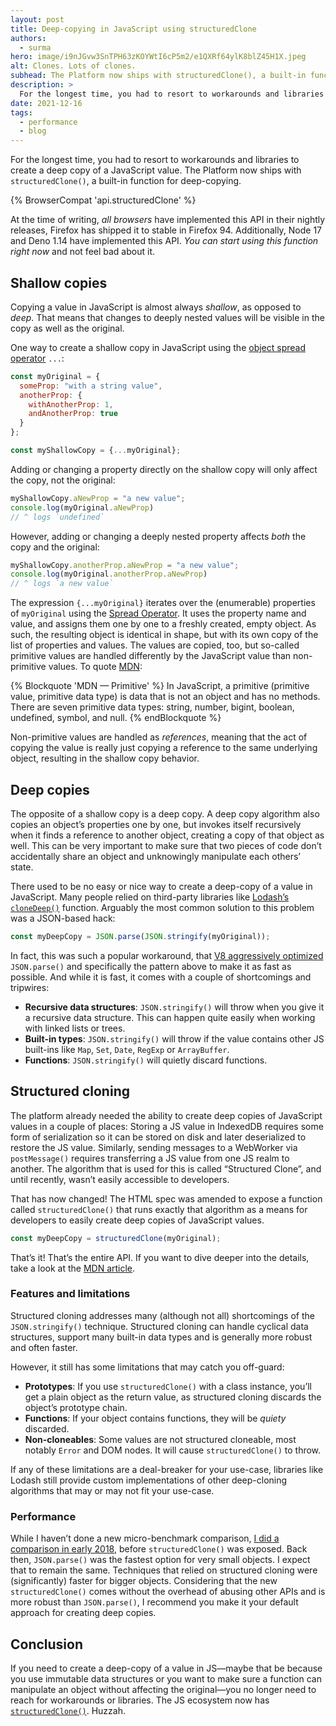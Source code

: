 ```yaml
---
layout: post
title: Deep-copying in JavaScript using structuredClone
authors:
  - surma
hero: image/i9nJGvw3SnTPH63zKOYWtI6cP5m2/e1QXRf64ylK8blZ45H1X.jpeg
alt: Clones. Lots of clones.
subhead: The Platform now ships with structuredClone(), a built-in function for deep-copying.
description: >
  For the longest time, you had to resort to workarounds and libraries to create a deep copy of a JavaScript value. The Platform now ships with `structuredClone()`, a built-in function for deep-copying.
date: 2021-12-16
tags:
  - performance
  - blog
---
```


For the longest time, you had to resort to workarounds and libraries to create a deep copy of a JavaScript value. The Platform now ships with `structuredClone()`, a built-in function for deep-copying.

{% BrowserCompat 'api.structuredClone' %}

At the time of writing, _all browsers_ have  implemented this API in their nightly releases, Firefox has shipped it to stable in Firefox 94. Additionally, Node 17 and Deno 1.14 have implemented this API. *You can start using this function right now* and not feel bad about it.

## Shallow copies

Copying a value in JavaScript is almost always _shallow_, as opposed to _deep_.  That means that changes to deeply nested values will be visible in the copy as well as the original. 

One way to create a shallow copy in JavaScript using the [object spread operator](https://developer.mozilla.org/docs/Web/JavaScript/Reference/Operators/Spread_syntax) `...`:

```js
const myOriginal = {
  someProp: "with a string value",
  anotherProp: {
    withAnotherProp: 1,
    andAnotherProp: true
  }
};

const myShallowCopy = {...myOriginal};
```

Adding or changing a property directly on the shallow copy will only affect the copy, not the original:

```js
myShallowCopy.aNewProp = "a new value";
console.log(myOriginal.aNewProp)
// ^ logs `undefined`
```

However, adding or changing a deeply nested property affects _both_ the copy and the original:

```js
myShallowCopy.anotherProp.aNewProp = "a new value";
console.log(myOriginal.anotherProp.aNewProp) 
// ^ logs `a new value`
```

The expression `{...myOriginal}` iterates over the (enumerable) properties of `myOriginal` using the [Spread Operator]. It uses the property name and value, and assigns them one by one to a freshly created, empty object. As such, the resulting object is identical in shape, but with its own copy of the list of properties and values. The values are copied, too, but so-called primitive values are handled differently by the JavaScript value than non-primitive values. To quote [MDN][MDN Primitive]:

{% Blockquote 'MDN — Primitive' %}
In JavaScript, a primitive (primitive value, primitive data type) is data that is not an object and has no methods. There are seven primitive data types: string, number, bigint, boolean, undefined, symbol, and null.
{% endBlockquote %}

Non-primitive values are handled as _references_, meaning that the act of copying the value is really just copying a reference to the same underlying object, resulting in the shallow copy behavior.

## Deep copies

The opposite of a shallow copy is a deep copy. A deep copy algorithm also copies an object’s properties one by one, but invokes itself recursively when it finds a reference to another object, creating a copy of that object as well. This can be very important to make sure that two pieces of code don’t accidentally share an object and unknowingly manipulate each others’ state. 

There used to be no easy or nice way to create a deep-copy of a value in JavaScript. Many people relied on third-party libraries like [Lodash’s `cloneDeep()`][lodash clonedeep]  function. Arguably the most common solution to this problem was a JSON-based hack:

```js
const myDeepCopy = JSON.parse(JSON.stringify(myOriginal));
``` 

In fact, this was such a popular workaround, that [V8 aggressively optimized][V8 JSON] `JSON.parse()` and specifically the pattern above to make it as fast as possible. And while it is fast, it comes with a couple of shortcomings and tripwires:

- **Recursive data structures**: `JSON.stringify()` will throw when you give it a recursive data structure. This can happen quite easily when working with linked lists or trees.
- **Built-in types**: `JSON.stringify()` will throw if the value contains other JS built-ins like `Map`, `Set`, `Date`, `RegExp` or `ArrayBuffer`.
- **Functions**: `JSON.stringify()` will quietly discard functions.

## Structured cloning

The platform already needed the ability to create deep copies of JavaScript values in a couple of places: Storing a JS value in IndexedDB requires some form of serialization so it can be stored on disk and later deserialized to restore the JS value. Similarly, sending messages to a WebWorker via `postMessage()` requires transferring a JS value from one JS realm to another. The algorithm that is used for this is called “Structured Clone”, and until recently, wasn’t easily accessible to developers.

That has now changed! The HTML spec was amended to expose a function called `structuredClone()` that runs exactly that algorithm as a means for developers to easily create deep copies of JavaScript values.

```js
const myDeepCopy = structuredClone(myOriginal);
```

That’s it! That’s the entire API. If you want to dive deeper into the details, take a look at the [MDN article][mdn structuredclone].

### Features and limitations

Structured cloning addresses many (although not all) shortcomings of the `JSON.stringify()` technique. Structured cloning can handle cyclical data structures, support many built-in data types and is generally more robust and often faster.

However, it still has some limitations that may catch you off-guard:
 
- **Prototypes**: If you use `structuredClone()` with a class instance, you’ll get a plain object as the return
value, as structured cloning discards the object’s prototype chain. 
- **Functions**: If your object contains functions, they will be _quiety_ discarded.
- **Non-cloneables**: Some values are not structured cloneable, most notably `Error` and DOM nodes. It
will cause `structuredClone()` to throw.
 
If any of these limitations are a deal-breaker for your use-case, libraries like Lodash still provide custom implementations of other deep-cloning algorithms that may or may not fit your use-case.

### Performance

While I haven’t done a new micro-benchmark comparison, [I did a comparison in early 2018][surma blog], before `structuredClone()` was exposed. Back then, `JSON.parse()` was the fastest option for very small objects. I expect that to remain the same. Techniques that relied on structured cloning were (significantly) faster for bigger objects. Considering that the new `structuredClone()` comes without the overhead of abusing other APIs and is more robust  than `JSON.parse()`, I recommend you make it your default approach for creating deep copies.
 
## Conclusion

If you need to create a deep-copy of a value in JS—maybe that be because you use immutable data structures or you want to make sure a function can manipulate an object without affecting the original—you no longer need to reach for workarounds or libraries. The JS ecosystem now has [`structuredClone()`][mdn structuredclone]. Huzzah.
 
[Spread Operator]:
https://developer.mozilla.org/docs/Web/JavaScript/Reference/Operators/Spread_syntax
[MDN Primitive]: https://developer.mozilla.org/docs/Glossary/Primitive
[V8 JSON]: https://v8.dev/blog/cost-of-javascript-2019#json
[pushState]: https://developer.mozilla.org/docs/Web/API/History/pushState
[surma blog]: https://surma.dev/things/deep-copy/index.html
[lodash clonedeep]: https://lodash.com/docs/#cloneDeep
[mdn structuredclone]: https://developer.mozilla.org/docs/Web/API/structuredClone
